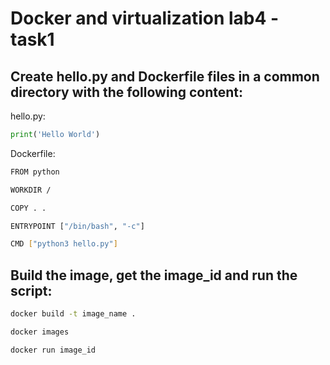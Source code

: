 # Docker and virtualization lab4 - task1

## Create hello.py and  Dockerfile files in a common directory with the following content:

hello.py:

```python
print('Hello World')
```

Dockerfile:

```bash
FROM python

WORKDIR /

COPY . .

ENTRYPOINT ["/bin/bash", "-c"]

CMD ["python3 hello.py"]
```
## Build the image, get the image_id and run the script:

```bash
docker build -t image_name .

docker images

docker run image_id
```

